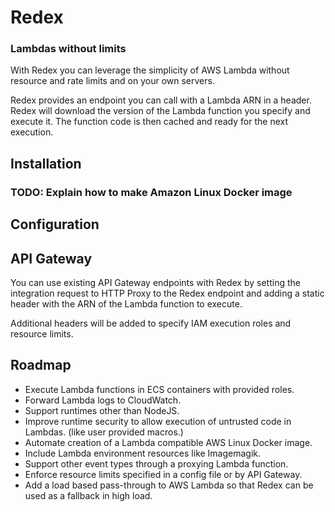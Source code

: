# Redex
### Lambdas without limits

With Redex you can leverage the simplicity of AWS Lambda without resource and rate limits and on your own servers.

Redex provides an endpoint you can call with a Lambda ARN in a header. Redex will download the version of the Lambda function you specify and execute it. The function code is then cached and ready for the next execution.


## Installation

### TODO: Explain how to make Amazon Linux Docker image


## Configuration


## API Gateway

You can use existing API Gateway endpoints with Redex by setting the integration request to HTTP Proxy to the Redex endpoint and adding a static header with the ARN of the Lambda function to execute.

Additional headers will be added to specify IAM execution roles and resource limits.


## Roadmap

- Execute Lambda functions in ECS containers with provided roles.
- Forward Lambda logs to CloudWatch.
- Support runtimes other than NodeJS.
- Improve runtime security to allow execution of untrusted code in Lambdas. (like user provided macros.)
- Automate creation of a Lambda compatible AWS Linux Docker image.
- Include Lambda environment resources like Imagemagik.
- Support other event types through a proxying Lambda function.
- Enforce resource limits specified in a config file or by API Gateway.
- Add a load based pass-through to AWS Lambda so that Redex can be used as a fallback in high load.


